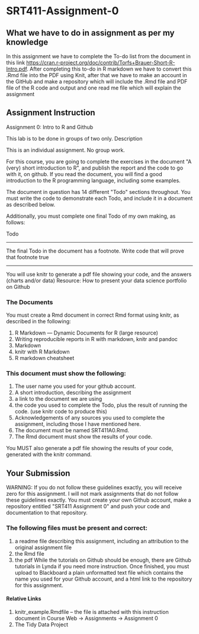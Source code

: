 # SRT411-Assignment-0

## What we have to do in assignment as per my knowledge
In this assignment we have to complete the To-do list from the document in this link https://cran.r-project.org/doc/contrib/Torfs+Brauer-Short-R-Intro.pdf. After completing this to-do in R markdown we have to convert this .Rmd file into the PDF using Knit, after that we have to make an account in the GitHub and make a repository which will include the .Rmd file and PDF file of the R code and output and one read me file which will explain the assignment

## Assignment Instruction
Assignment 0: Intro to R and Github

This lab is to be done in groups of two only.
Description


This is an individual assignment. No group work.

For this course, you are going to complete the exercises in the document "A (very) short introduction to R", and publish the report and the code to go with it, on github. If you read the document, you will find a good introduction to the R programming language, including some examples.

The document in question has 14 different "Todo" sections throughout. You must write the code to demonstrate each Todo, and include it in a document as described below.

Additionally, you must complete one final Todo of my own making, as follows:

Todo
________________________________________
The final Todo in the document has a footnote. Write code that will prove that footnote true
________________________________________
You will use knitr to generate a pdf file showing your code, and the answers (charts and/or data)
Resource:
How to present your data science portfolio on Github

### The Documents
You must create a Rmd document in correct Rmd format using knitr, as described in the following:
1. R Markdown — Dynamic Documents for R (large resource)
2. Writing reproducible reports in R with markdown, knitr and pandoc
3.	Markdown
4.	knitr with R Markdown
5.	R markdown cheatsheet

### This document must show the following:
1.	The user name you used for your github account.
2.  A short introduction, describing the assignment
3.	a link to the document we are using
4.	the code you used to complete the Todo, plus the result of running the code. (use knitr code to produce this)
5.  Acknowledgements of any sources you used to complete the assignment, including those I have mentioned here.
6.	The document must be named SRT411A0.Rmd.
7.	The Rmd document must show the results of your code.

You MUST also generate a pdf file showing the results of your code, generated with the knitr command.
## Your Submission
WARNING: If you do not follow these guidelines exactly, you will receive zero for this assignment. I will not mark assignments that do not follow these guidelines exactly.
You must create your own Github account, make a repository entitled "SRT411 Assignment 0" and push your code and documentation to that repository.
### The following files must be present and correct:
1.	a readme file describing this assignment, including an attribution to the original assignment file
2.	the Rmd file
3.	the pdf
While the tutorials on Github should be enough, there are Github tutorials in Lynda if you need more instruction.
Once finished, you must upload to Blackboard a plain unformatted text file which contains the name you used for your Github account, and a html link to the repository for this assignment.
#### Relative Links
1.	knitr_example.Rmdfile – the file is attached with this instruction document in Course Web -> Assignments -> Assignment 0
2.	 The Tidy Data Project

